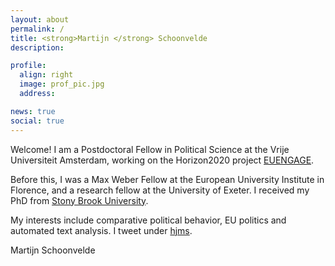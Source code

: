 ```yaml
---
layout: about
permalink: /
title: <strong>Martijn </strong> Schoonvelde
description:

profile:
  align: right
  image: prof_pic.jpg
  address: 

news: true
social: true
---
```


Welcome! I am a Postdoctoral Fellow in Political Science at the Vrije Universiteit Amsterdam, working on the Horizon2020 project [EUENGAGE](http://www.euengage.eu/). 

Before this, I was a Max Weber Fellow at the European University Institute in Florence, and a research fellow at the University of Exeter. I received my PhD from [Stony Brook University](http://stonybrook.edu/polsci).  

My interests include comparative political behavior, EU politics and automated text analysis. I tweet under [hjms](http://www.twitter.com/hjms).

Martijn Schoonvelde
